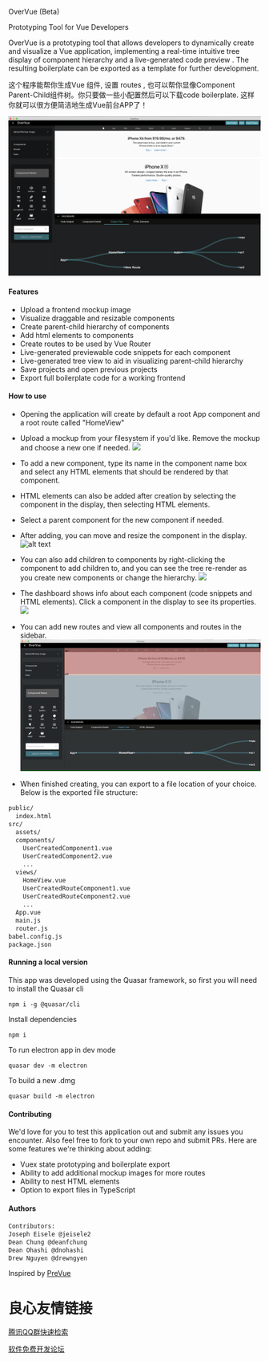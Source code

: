  
   
   
  OverVue (Beta)
 

  Prototyping Tool for Vue Developers  

 OverVue is a prototyping tool that allows developers to  dynamically  create and visualize a Vue application, implementing a real-time intuitive  tree display  of component hierarchy and a live-generated  code preview . The resulting boilerplate can be  exported  as a template for further development. 

 这个程序能帮你生成Vue 组件, 设置 routes , 也可以帮你显像Component Parent-Child组件树。你只要做一些小配置然后可以下载code boilerplate. 这样你就可以很方便简洁地生成Vue前台APP了！ 

![](https://raw.githubusercontent.com/jeisele2/OverVue/master/src/assets/gifs/screenshot.png)

#### Features
+ Upload a frontend mockup image
+ Visualize draggable and resizable components
+ Create parent-child hierarchy of components
+ Add html elements to components
+ Create routes to be used by Vue Router
+ Live-generated previewable code snippets for each component
+ Live-generated tree view to aid in visualizing parent-child hierarchy
+ Save projects and open previous projects
+ Export full boilerplate code for a working frontend


#### How to use
+ Opening the application will create by default a root App component and a root route called "HomeView"
+ Upload a mockup from your filesystem if you'd like. Remove the mockup and choose a new one if needed.
![](https://raw.githubusercontent.com/jeisele2/OverVue/master/src/assets/gifs/upload-image-drawers.gif)

+ To add a new component, type its name in the component name box and select any HTML elements that should be rendered by that component.
+ HTML elements can also be added after creation by selecting the component in the display, then selecting HTML elements.
+ Select a parent component for the new component if needed.
+ After adding, you can move and resize the component in the display.
![alt text](https://raw.githubusercontent.com/jeisele2/OverVue/master/src/assets/gifs/component_creation.gif)

+ You can also add children to components by right-clicking the component to add children to, and you can see the tree re-render as you create new components or change the hierarchy.
![](https://raw.githubusercontent.com/jeisele2/OverVue/master/src/assets/gifs/HTML-elements-tree-rerender.gif)

+ The dashboard shows info about each component (code snippets and HTML elements). Click a component in the display to see its properties.                                               
![](https://raw.githubusercontent.com/jeisele2/OverVue/master/src/assets/gifs/snippets-active-component.gif)

+ You can add new routes and view all components and routes in the sidebar.
![](https://raw.githubusercontent.com/jeisele2/OverVue/master/src/assets/gifs/sidebar-components-routes.gif)

+ When finished creating, you can export to a file location of your choice. Below is the exported file structure:

```
public/
  index.html
src/
  assets/
  components/
    UserCreatedComponent1.vue
    UserCreatedComponent2.vue
    ...
  views/
    HomeView.vue
    UserCreatedRouteComponent1.vue
    UserCreatedRouteComponent2.vue
    ...
  App.vue
  main.js
  router.js
babel.config.js
package.json
```

#### Running a local version
This app was developed using the Quasar framework, so first you will need to install the Quasar cli
```
npm i -g @quasar/cli
```
Install dependencies
```
npm i
```
To run electron app in dev mode
```
quasar dev -m electron
```
To build a new .dmg
```
quasar build -m electron
```

#### Contributing
We'd love for you to test this application out and submit any issues you encounter. Also feel free to fork to your own repo and submit PRs.
Here are some features we're thinking about adding:
+ Vuex state prototyping and boilerplate export
+ Ability to add additional mockup images for more routes
+ Ability to nest HTML elements
+ Option to export files in TypeScript

#### Authors
```
Contributors:
Joseph Eisele @jeisele2
Dean Chung @deanfchung
Dean Ohashi @dnohashi
Drew Nguyen @drewngyen
```
Inspired by [PreVue](https://github.com/open-source-labs/PreVue)


 # 良心友情链接

[腾讯QQ群快速检索](http://u.720life.cn/s/8cf73f7c)

[软件免费开发论坛](http://u.720life.cn/s/bbb01dc0)